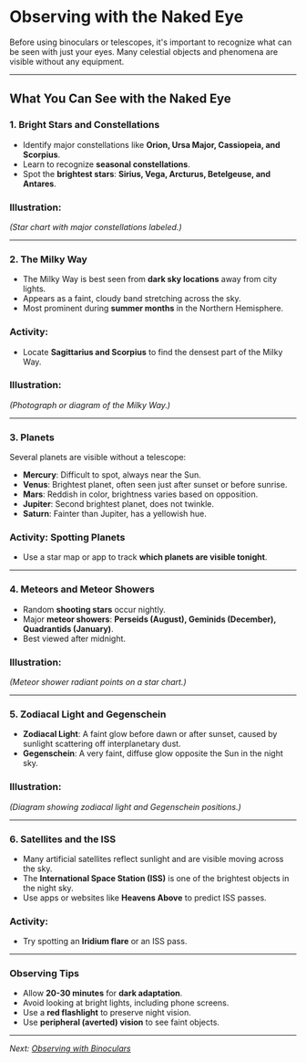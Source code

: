 # Observing with the Naked Eye

Before using binoculars or telescopes, it's important to recognize what can be seen with just your eyes. Many celestial objects and phenomena are visible without any equipment.

---

## What You Can See with the Naked Eye

### 1. Bright Stars and Constellations
- Identify major constellations like **Orion, Ursa Major, Cassiopeia, and Scorpius**.
- Learn to recognize **seasonal constellations**.
- Spot the **brightest stars**: **Sirius, Vega, Arcturus, Betelgeuse, and Antares**.

### Illustration:
*(Star chart with major constellations labeled.)*

---

### 2. The Milky Way
- The Milky Way is best seen from **dark sky locations** away from city lights.
- Appears as a faint, cloudy band stretching across the sky.
- Most prominent during **summer months** in the Northern Hemisphere.

### Activity:
- Locate **Sagittarius and Scorpius** to find the densest part of the Milky Way.

### Illustration:
*(Photograph or diagram of the Milky Way.)*

---

### 3. Planets
Several planets are visible without a telescope:

- **Mercury**: Difficult to spot, always near the Sun.
- **Venus**: Brightest planet, often seen just after sunset or before sunrise.
- **Mars**: Reddish in color, brightness varies based on opposition.
- **Jupiter**: Second brightest planet, does not twinkle.
- **Saturn**: Fainter than Jupiter, has a yellowish hue.

### Activity: Spotting Planets
- Use a star map or app to track **which planets are visible tonight**.

---

### 4. Meteors and Meteor Showers
- Random **shooting stars** occur nightly.
- Major **meteor showers**: **Perseids (August), Geminids (December), Quadrantids (January)**.
- Best viewed after midnight.

### Illustration:
*(Meteor shower radiant points on a star chart.)*

---

### 5. Zodiacal Light and Gegenschein
- **Zodiacal Light**: A faint glow before dawn or after sunset, caused by sunlight scattering off interplanetary dust.
- **Gegenschein**: A very faint, diffuse glow opposite the Sun in the night sky.

### Illustration:
*(Diagram showing zodiacal light and Gegenschein positions.)*

---

### 6. Satellites and the ISS
- Many artificial satellites reflect sunlight and are visible moving across the sky.
- The **International Space Station (ISS)** is one of the brightest objects in the night sky.
- Use apps or websites like **Heavens Above** to predict ISS passes.

### Activity:
- Try spotting an **Iridium flare** or an ISS pass.

---

### Observing Tips
- Allow **20-30 minutes** for **dark adaptation**.
- Avoid looking at bright lights, including phone screens.
- Use a **red flashlight** to preserve night vision.
- Use **peripheral (averted) vision** to see faint objects.

---

*Next: [Observing with Binoculars](Chapter_4.md)*
